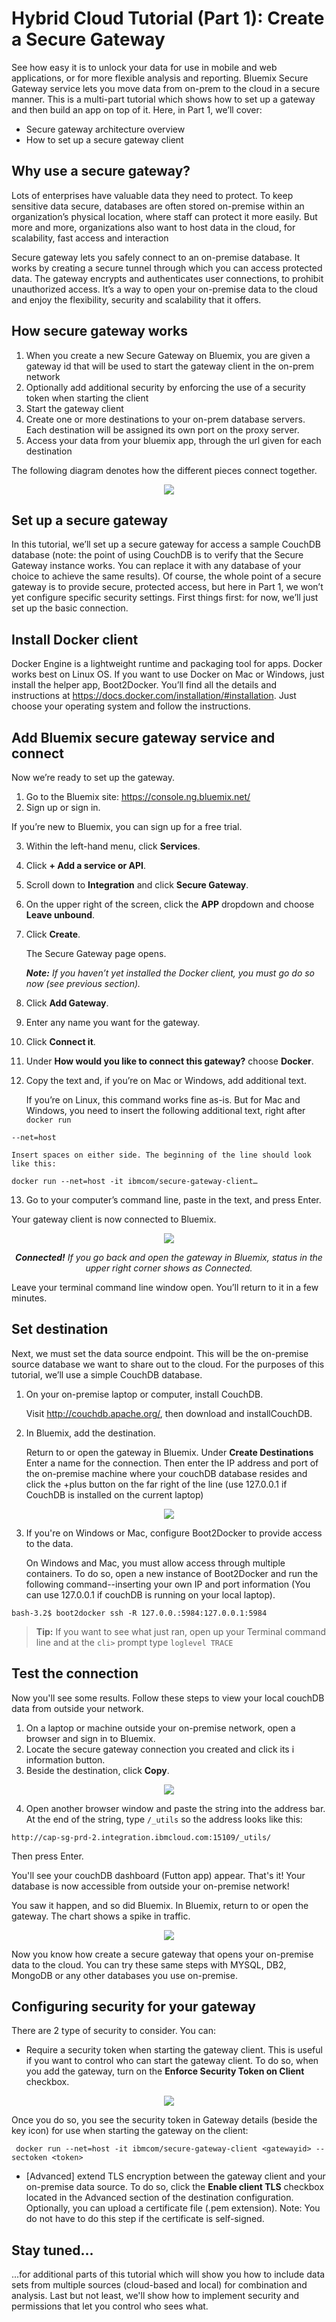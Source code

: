# Hybrid Cloud Tutorial (Part 1): Create a Secure Gateway 
See how easy it is to unlock your data for use in mobile and web applications, or for more flexible analysis and reporting. Bluemix Secure Gateway service lets you move data from on-prem to the cloud in a secure manner. This is a multi-part tutorial which shows how to set up a gateway and then build an app on top of it. Here, in Part 1, we’ll cover:

- Secure gateway architecture overview
- How to set up a secure gateway client

## Why use a secure gateway?

Lots of enterprises have valuable data they need to protect. To keep sensitive data secure, databases are often stored on-premise within an organization’s physical location, where staff can protect it more easily. But more and more, organizations also want to host data in the cloud, for scalability, fast access and interaction

Secure gateway lets you safely connect to an on-premise database. It works by creating a secure tunnel through which you can access protected data. The gateway encrypts and authenticates user connections, to prohibit unauthorized access. It’s a way to open your on-premise data to the cloud and enjoy the flexibility, security and scalability that it offers.

## How secure gateway works

1. When you create a new Secure Gateway on Bluemix, you are given a gateway id that will be used to start the gateway client in the on-prem network
2. Optionally add additional security by enforcing the use of a security token when starting the client
3. Start the gateway client
4. Create one or more destinations to your on-prem database servers. Each destination will be assigned its own port on the proxy server.
5. Access your data from your bluemix app, through the url given for each destination

The following diagram denotes how the different pieces connect together. 
<p align="center"><img src="images/secure_gateway_diagram.png"/></p>

## Set up a secure gateway

In this tutorial, we’ll set up a secure gateway for access a sample CouchDB database (note: the point of using CouchDB is to verify that the Secure Gateway instance works. You can replace it with any database of your choice to achieve the same results). Of course, the whole point of a secure gateway is to provide secure, protected access, but here in Part 1, we won’t yet configure specific security settings. First things first: for now, we’ll just set up the basic connection.

## Install Docker client

Docker Engine is a lightweight runtime and packaging tool for apps.  Docker works best on Linux OS. If you want to use Docker on Mac or Windows, just install the helper app, Boot2Docker.  You’ll find all the details and instructions at  https://docs.docker.com/installation/#installation. Just choose your operating system and follow the  instructions.

## Add Bluemix secure gateway service and connect
Now we’re ready to set up the gateway.

1. Go to the Bluemix site: https://console.ng.bluemix.net/
2.  Sign up or sign in.

   If you’re new to Bluemix, you can sign up for a free trial. 

3. Within the left-hand menu, click **Services**.

4. Click **+ Add a service or API**.
5. Scroll down to **Integration** and click **Secure Gateway**.
6. On the upper right of the screen, click the **APP** dropdown and choose **Leave unbound**.
7. Click **Create**.

   The Secure Gateway page opens. 

    _**Note:** If you haven’t yet installed the Docker client, you must go do so now (see previous section)._

8. Click **Add Gateway**.
9. Enter any name you want for the gateway.
10. Click **Connect it**.
11. Under **How would you like to connect this gateway?** choose **Docker**.
12. Copy the text and, if you’re on Mac or Windows, add additional text.

    If you’re on Linux, this command works fine as-is. But for Mac and Windows, you need to insert the following additional text, right after `docker run`

   ``` --net=host ```

    Insert spaces on either side. The beginning of the line should look like this:

   ``` docker run --net=host -it ibmcom/secure-gateway-client… ```

13. Go to your computer’s command line, paste in the text, and press Enter.

   Your gateway client is now connected to Bluemix. 

<p align="center"><img src="images/connected.png"</p>
<p align="center"><i><strong>Connected!</strong> If you go back and open the gateway in Bluemix, 
status in the upper right corner shows as Connected.</i></p>

   Leave your terminal command line window open. You’ll return to it in a few minutes.


## Set destination

Next, we must set the data source endpoint. This will be the on-premise source database we want to share out to the cloud. For the purposes of this tutorial, we’ll use a simple CouchDB database.

1. On your on-premise laptop or computer, install CouchDB.

    Visit http://couchdb.apache.org/, then download and installCouchDB.
2. In Bluemix, add the destination.
 
    Return to or open the gateway in Bluemix. Under **Create Destinations** Enter a name for the connection. Then enter the IP address and port of the on-premise machine where your couchDB database resides and click the +plus button on the far right of the line (use 127.0.0.1 if CouchDB is installed on the current laptop)

<p align="center"><img src="images/add_destination.png"</p>

3. If you're on Windows or Mac, configure Boot2Docker to provide access to the data.

    On Windows and Mac, you must allow access through multiple containers. To do so, open a new instance of Boot2Docker and run the following command--inserting your own IP and port information (You can use 127.0.0.1 if couchDB is running on your local laptop).
    
``` bash-3.2$ boot2docker ssh -R 127.0.0.:5984:127.0.0.1:5984 ```

> **Tip:** If you want to see what just ran, open up your Terminal command line and at the `cli>` prompt type `loglevel TRACE`

## Test the connection

Now you'll see some results. Follow these steps to view your local couchDB data from outside your network.

1. On a laptop or machine outside your on-premise network, open a browser and sign in to Bluemix.
2. Locate the secure gateway connection you created and click its i information button.
3. Beside the destination, click **Copy**.

<p align="center"><img src="images/copy_dest.png"</p>

4. Open another browser window and paste the string into the address bar. At the end of the string, type `/_utils` so the address looks like this:

``` http://cap-sg-prd-2.integration.ibmcloud.com:15109/_utils/ ```

   Then press Enter.

   You'll see your couchDB dashboard (Futton app) appear. That's it!  Your database is now accessible from outside your on-premise network!  
   
   You saw it happen, and so did Bluemix. In Bluemix, return to or open the gateway. The chart shows a spike in traffic.

<p align="center"><img src="images/traffic_spike.png"/></p>

   Now you know how create a secure gateway that opens your on-premise data to the cloud. You can try these same steps  with  MYSQL, DB2, MongoDB or any other databases you use on-premise. 

## Configuring security for your gateway
There are 2 type of security to consider. You can:

- Require a security token when starting the gateway client. This is useful if you want to control who can start the gateway client. To do so, when you add the gateway, turn on the **Enforce Security Token on Client** checkbox.

<p align="center"><img src="images/add_gateway_security.png"/></p>

Once you do so, you see the security token in Gateway details (beside the key icon) for use when starting the gateway on the client:

``` docker run --net=host -it ibmcom/secure-gateway-client <gatewayid> --sectoken <token>```

- [Advanced] extend TLS encryption between the gateway client and your on-premise data source. To do so, click the **Enable client TLS** checkbox located in the Advanced section of the destination configuration. Optionally, you can upload a certificate file (.pem extension). Note: You do not have to do this step if the certificate is self-signed.

## Stay tuned...
...for additional parts of this tutorial which will show you how to include data sets from multiple sources (cloud-based and local) for combination and analysis. Last but not least, we'll show how to implement security and permissions that let you control who sees what.
